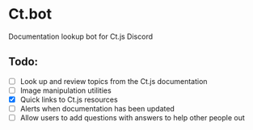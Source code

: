 # Ct.bot

Documentation lookup bot for Ct.js Discord

## Todo:

-   [ ] Look up and review topics from the Ct.js documentation
-   [ ] Image manipulation utilities
-   [x] Quick links to Ct.js resources
-   [ ] Alerts when documentation has been updated
-   [ ] Allow users to add questions with answers to help other people out
